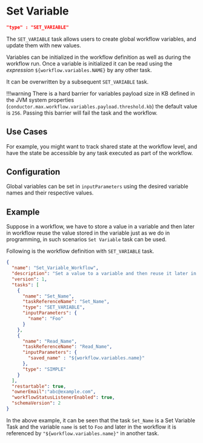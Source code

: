 # Set Variable

```json
"type" : "SET_VARIABLE"
```

The `SET_VARIABLE` task allows users to create global workflow variables, and update them with new values.

Variables can be initialized in the workflow definition as well as during the workflow run. Once a variable is initialized
it can be read using the *expression* `${workflow.variables.NAME}` by any other task.

It can be overwritten by a subsequent `SET_VARIABLE` task.

!!!warning
	There is a hard barrier for variables payload size in KB defined in the JVM system properties (`conductor.max.workflow.variables.payload.threshold.kb`) the default value is `256`. Passing this barrier will fail the task and the workflow.

## Use Cases
For example, you might want to track shared state at the workflow level, and have the state be accessible by any task executed as part of the workflow.

## Configuration
Global variables can be set in `inputParameters` using the desired variable names and their respective values.

## Example
Suppose in a workflow, we have to store a value in a variable and then later in
workflow reuse the value stored in the variable just as we do in programming, in such
scenarios `Set Variable` task can be used.

Following is the workflow definition with `SET_VARIABLE` task.

```json
{
  "name": "Set_Variable_Workflow",
  "description": "Set a value to a variable and then reuse it later in the workflow",
  "version": 1,
  "tasks": [
    {
      "name": "Set_Name",
      "taskReferenceName": "Set_Name",
      "type": "SET_VARIABLE",
      "inputParameters": {
        "name": "Foo"
      }
    },
    {
      "name": "Read_Name",
      "taskReferenceName": "Read_Name",
      "inputParameters": {
        "saved_name" : "${workflow.variables.name}"
      },
      "type": "SIMPLE"
    }
  ],
  "restartable": true,
  "ownerEmail":"abc@example.com",
  "workflowStatusListenerEnabled": true,
  "schemaVersion": 2
}
```

In the above example, it can be seen that the task `Set_Name` is a Set Variable Task and
the variable `name` is set to `Foo` and later in the workflow it is referenced by
`"${workflow.variables.name}"` in another task.

